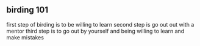 ## birding 101
first step of birding is to be willing to learn
second step is go out out with a mentor
third step is to go out by yourself and being willing to learn and make mistakes
